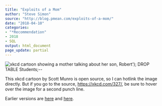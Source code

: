 ```yaml
---
title: "Exploits of a Mom"
author: "Steve Simon"
source: "http://blog.pmean.com/exploits-of-a-mom/"
date: "2018-04-10"
categories:
- "*Recommendation"
- 2018
- SQL
output: html_document
page_update: partial
---
```


![xkcd cartoon showing a mother talking about her son, Robert'); DROP
TABLE Students;\--](https://imgs.xkcd.com/comics/exploits_of_a_mom.png)

<!---more--->

This xkcd cartoon by Scott Munro is open source, so I can hotlink the
image directly. But if you go to the source, <https://xkcd.com/327/>, be
sure to hover over the image for a second punch line.

Earlier versions are [here][sim1] and [here][sim2].
 
[sim1]: http://blog.pmean.com/exploits-of-a-mom/
[sim2]: http://new.pmean.com/exploits-of-a-mom/
